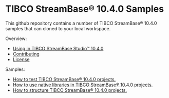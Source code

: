 # TIBCO StreamBase&reg; 10.4.0 Samples

This github repository contains a number of TIBCO StreamBase&reg; 10.4.0 samples that can cloned to your local workspace.

Overview:

* [Using in TIBCO StreamBase Studio&trade; 10.4.0](docs/studio.md)
* [Contributing](docs/contributing.md)
* [License](docs/LICENSE)

Samples:

* [How to test TIBCO StreamBase&reg; 10.4.0 projects.](testing)
* [How to use native libraries in TIBCO StreamBase&reg; 10.4.0 projects.](native)
* [How to structure TIBCO StreamBase&reg; 10.4.0 projects.](structure)
